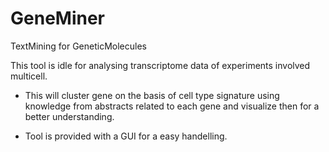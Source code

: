 GeneMiner
=========

TextMining for GeneticMolecules

This tool is idle for analysing transcriptome data of experiments involved multicell.

- This will cluster gene on the basis of cell type signature using knowledge from abstracts 
related to each gene and visualize then for a better understanding.  

- Tool is provided with a GUI for a easy handelling.
